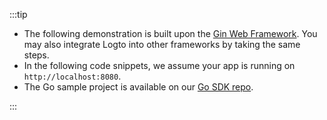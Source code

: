 :::tip

- The following demonstration is built upon the [Gin Web Framework](https://gin-gonic.com). You may also integrate Logto into other frameworks by taking the same steps.
- In the following code snippets, we assume your app is running on <code>http://localhost:8080</code>.
- The Go sample project is available on our [Go SDK repo](https://github.com/logto-io/go/tree/master/gin-sample).

:::

